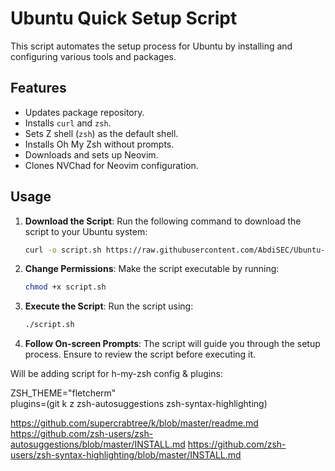 # Ubuntu Quick Setup Script

This script automates the setup process for Ubuntu by installing and configuring various tools and packages.

## Features

- Updates package repository.
- Installs `curl` and `zsh`.
- Sets Z shell (`zsh`) as the default shell.
- Installs Oh My Zsh without prompts.
- Downloads and sets up Neovim.
- Clones NVChad for Neovim configuration.

## Usage

1. **Download the Script**: Run the following command to download the script to your Ubuntu system:

    ```bash
    curl -o script.sh https://raw.githubusercontent.com/AbdiSEC/Ubuntu-Quick-Setup/main/script.sh
    ```

2. **Change Permissions**: Make the script executable by running:

    ```bash
    chmod +x script.sh
    ```

3. **Execute the Script**: Run the script using:

    ```bash
    ./script.sh
    ```

4. **Follow On-screen Prompts**: The script will guide you through the setup process. Ensure to review the script before executing it.


Will be adding script for h-my-zsh config & plugins:

ZSH_THEME="fletcherm"                                                                                                                 
plugins=(git k z zsh-autosuggestions zsh-syntax-highlighting)

https://github.com/supercrabtree/k/blob/master/readme.md
https://github.com/zsh-users/zsh-autosuggestions/blob/master/INSTALL.md
https://github.com/zsh-users/zsh-syntax-highlighting/blob/master/INSTALL.md

